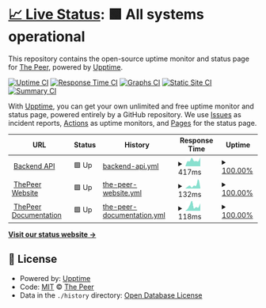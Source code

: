 # [📈 Live Status](https://status.thepeer.co): <!--live status--> **🟩 All systems operational**

This repository contains the open-source uptime monitor and status page for [The Peer](https://thepeer.co), powered by [Upptime](https://github.com/upptime/upptime).

[![Uptime CI](https://github.com/thepeerstack/status/workflows/Uptime%20CI/badge.svg)](https://github.com/thepeerstack/status/actions?query=workflow%3A%22Uptime+CI%22)
[![Response Time CI](https://github.com/thepeerstack/status/workflows/Response%20Time%20CI/badge.svg)](https://github.com/thepeerstack/status/actions?query=workflow%3A%22Response+Time+CI%22)
[![Graphs CI](https://github.com/thepeerstack/status/workflows/Graphs%20CI/badge.svg)](https://github.com/thepeerstack/status/actions?query=workflow%3A%22Graphs+CI%22)
[![Static Site CI](https://github.com/thepeerstack/status/workflows/Static%20Site%20CI/badge.svg)](https://github.com/thepeerstack/status/actions?query=workflow%3A%22Static+Site+CI%22)
[![Summary CI](https://github.com/thepeerstack/status/workflows/Summary%20CI/badge.svg)](https://github.com/thepeerstack/status/actions?query=workflow%3A%22Summary+CI%22)

With [Upptime](https://upptime.js.org), you can get your own unlimited and free uptime monitor and status page, powered entirely by a GitHub repository. We use [Issues](https://github.com/thepeerstack/status/issues) as incident reports, [Actions](https://github.com/thepeerstack/status/actions) as uptime monitors, and [Pages](https://status.thepeer.co) for the status page.

<!--start: status pages-->
<!-- This summary is generated by Upptime (https://github.com/upptime/upptime) -->
<!-- Do not edit this manually, your changes will be overwritten -->
<!-- prettier-ignore -->
| URL | Status | History | Response Time | Uptime |
| --- | ------ | ------- | ------------- | ------ |
| <img alt="" src="https://thepeer.co/favicon.ico" height="13"> [Backend API](https://api.thepeer.co/api/health) | 🟩 Up | [backend-api.yml](https://github.com/thepeerstack/status/commits/HEAD/history/backend-api.yml) | <details><summary><img alt="Response time graph" src="./graphs/backend-api/response-time-week.png" height="20"> 417ms</summary><br><a href="https://status.thepeer.co/history/backend-api"><img alt="Response time 456" src="https://img.shields.io/endpoint?url=https%3A%2F%2Fraw.githubusercontent.com%2Fthepeerstack%2Fstatus%2FHEAD%2Fapi%2Fbackend-api%2Fresponse-time.json"></a><br><a href="https://status.thepeer.co/history/backend-api"><img alt="24-hour response time 607" src="https://img.shields.io/endpoint?url=https%3A%2F%2Fraw.githubusercontent.com%2Fthepeerstack%2Fstatus%2FHEAD%2Fapi%2Fbackend-api%2Fresponse-time-day.json"></a><br><a href="https://status.thepeer.co/history/backend-api"><img alt="7-day response time 417" src="https://img.shields.io/endpoint?url=https%3A%2F%2Fraw.githubusercontent.com%2Fthepeerstack%2Fstatus%2FHEAD%2Fapi%2Fbackend-api%2Fresponse-time-week.json"></a><br><a href="https://status.thepeer.co/history/backend-api"><img alt="30-day response time 446" src="https://img.shields.io/endpoint?url=https%3A%2F%2Fraw.githubusercontent.com%2Fthepeerstack%2Fstatus%2FHEAD%2Fapi%2Fbackend-api%2Fresponse-time-month.json"></a><br><a href="https://status.thepeer.co/history/backend-api"><img alt="1-year response time 456" src="https://img.shields.io/endpoint?url=https%3A%2F%2Fraw.githubusercontent.com%2Fthepeerstack%2Fstatus%2FHEAD%2Fapi%2Fbackend-api%2Fresponse-time-year.json"></a></details> | <details><summary><a href="https://status.thepeer.co/history/backend-api">100.00%</a></summary><a href="https://status.thepeer.co/history/backend-api"><img alt="All-time uptime 100.00%" src="https://img.shields.io/endpoint?url=https%3A%2F%2Fraw.githubusercontent.com%2Fthepeerstack%2Fstatus%2FHEAD%2Fapi%2Fbackend-api%2Fuptime.json"></a><br><a href="https://status.thepeer.co/history/backend-api"><img alt="24-hour uptime 100.00%" src="https://img.shields.io/endpoint?url=https%3A%2F%2Fraw.githubusercontent.com%2Fthepeerstack%2Fstatus%2FHEAD%2Fapi%2Fbackend-api%2Fuptime-day.json"></a><br><a href="https://status.thepeer.co/history/backend-api"><img alt="7-day uptime 100.00%" src="https://img.shields.io/endpoint?url=https%3A%2F%2Fraw.githubusercontent.com%2Fthepeerstack%2Fstatus%2FHEAD%2Fapi%2Fbackend-api%2Fuptime-week.json"></a><br><a href="https://status.thepeer.co/history/backend-api"><img alt="30-day uptime 100.00%" src="https://img.shields.io/endpoint?url=https%3A%2F%2Fraw.githubusercontent.com%2Fthepeerstack%2Fstatus%2FHEAD%2Fapi%2Fbackend-api%2Fuptime-month.json"></a><br><a href="https://status.thepeer.co/history/backend-api"><img alt="1-year uptime 100.00%" src="https://img.shields.io/endpoint?url=https%3A%2F%2Fraw.githubusercontent.com%2Fthepeerstack%2Fstatus%2FHEAD%2Fapi%2Fbackend-api%2Fuptime-year.json"></a></details>
| <img alt="" src="https://favicons.githubusercontent.com/thepeer.co" height="13"> [ThePeer Website](https://thepeer.co) | 🟩 Up | [the-peer-website.yml](https://github.com/thepeerstack/status/commits/HEAD/history/the-peer-website.yml) | <details><summary><img alt="Response time graph" src="./graphs/the-peer-website/response-time-week.png" height="20"> 132ms</summary><br><a href="https://status.thepeer.co/history/the-peer-website"><img alt="Response time 107" src="https://img.shields.io/endpoint?url=https%3A%2F%2Fraw.githubusercontent.com%2Fthepeerstack%2Fstatus%2FHEAD%2Fapi%2Fthe-peer-website%2Fresponse-time.json"></a><br><a href="https://status.thepeer.co/history/the-peer-website"><img alt="24-hour response time 35" src="https://img.shields.io/endpoint?url=https%3A%2F%2Fraw.githubusercontent.com%2Fthepeerstack%2Fstatus%2FHEAD%2Fapi%2Fthe-peer-website%2Fresponse-time-day.json"></a><br><a href="https://status.thepeer.co/history/the-peer-website"><img alt="7-day response time 132" src="https://img.shields.io/endpoint?url=https%3A%2F%2Fraw.githubusercontent.com%2Fthepeerstack%2Fstatus%2FHEAD%2Fapi%2Fthe-peer-website%2Fresponse-time-week.json"></a><br><a href="https://status.thepeer.co/history/the-peer-website"><img alt="30-day response time 112" src="https://img.shields.io/endpoint?url=https%3A%2F%2Fraw.githubusercontent.com%2Fthepeerstack%2Fstatus%2FHEAD%2Fapi%2Fthe-peer-website%2Fresponse-time-month.json"></a><br><a href="https://status.thepeer.co/history/the-peer-website"><img alt="1-year response time 107" src="https://img.shields.io/endpoint?url=https%3A%2F%2Fraw.githubusercontent.com%2Fthepeerstack%2Fstatus%2FHEAD%2Fapi%2Fthe-peer-website%2Fresponse-time-year.json"></a></details> | <details><summary><a href="https://status.thepeer.co/history/the-peer-website">100.00%</a></summary><a href="https://status.thepeer.co/history/the-peer-website"><img alt="All-time uptime 99.92%" src="https://img.shields.io/endpoint?url=https%3A%2F%2Fraw.githubusercontent.com%2Fthepeerstack%2Fstatus%2FHEAD%2Fapi%2Fthe-peer-website%2Fuptime.json"></a><br><a href="https://status.thepeer.co/history/the-peer-website"><img alt="24-hour uptime 100.00%" src="https://img.shields.io/endpoint?url=https%3A%2F%2Fraw.githubusercontent.com%2Fthepeerstack%2Fstatus%2FHEAD%2Fapi%2Fthe-peer-website%2Fuptime-day.json"></a><br><a href="https://status.thepeer.co/history/the-peer-website"><img alt="7-day uptime 100.00%" src="https://img.shields.io/endpoint?url=https%3A%2F%2Fraw.githubusercontent.com%2Fthepeerstack%2Fstatus%2FHEAD%2Fapi%2Fthe-peer-website%2Fuptime-week.json"></a><br><a href="https://status.thepeer.co/history/the-peer-website"><img alt="30-day uptime 99.78%" src="https://img.shields.io/endpoint?url=https%3A%2F%2Fraw.githubusercontent.com%2Fthepeerstack%2Fstatus%2FHEAD%2Fapi%2Fthe-peer-website%2Fuptime-month.json"></a><br><a href="https://status.thepeer.co/history/the-peer-website"><img alt="1-year uptime 99.92%" src="https://img.shields.io/endpoint?url=https%3A%2F%2Fraw.githubusercontent.com%2Fthepeerstack%2Fstatus%2FHEAD%2Fapi%2Fthe-peer-website%2Fuptime-year.json"></a></details>
| <img alt="" src="https://thepeer.co/favicon.ico" height="13"> [ThePeer Documentation](https://docs.thepeer.co) | 🟩 Up | [the-peer-documentation.yml](https://github.com/thepeerstack/status/commits/HEAD/history/the-peer-documentation.yml) | <details><summary><img alt="Response time graph" src="./graphs/the-peer-documentation/response-time-week.png" height="20"> 118ms</summary><br><a href="https://status.thepeer.co/history/the-peer-documentation"><img alt="Response time 122" src="https://img.shields.io/endpoint?url=https%3A%2F%2Fraw.githubusercontent.com%2Fthepeerstack%2Fstatus%2FHEAD%2Fapi%2Fthe-peer-documentation%2Fresponse-time.json"></a><br><a href="https://status.thepeer.co/history/the-peer-documentation"><img alt="24-hour response time 182" src="https://img.shields.io/endpoint?url=https%3A%2F%2Fraw.githubusercontent.com%2Fthepeerstack%2Fstatus%2FHEAD%2Fapi%2Fthe-peer-documentation%2Fresponse-time-day.json"></a><br><a href="https://status.thepeer.co/history/the-peer-documentation"><img alt="7-day response time 118" src="https://img.shields.io/endpoint?url=https%3A%2F%2Fraw.githubusercontent.com%2Fthepeerstack%2Fstatus%2FHEAD%2Fapi%2Fthe-peer-documentation%2Fresponse-time-week.json"></a><br><a href="https://status.thepeer.co/history/the-peer-documentation"><img alt="30-day response time 113" src="https://img.shields.io/endpoint?url=https%3A%2F%2Fraw.githubusercontent.com%2Fthepeerstack%2Fstatus%2FHEAD%2Fapi%2Fthe-peer-documentation%2Fresponse-time-month.json"></a><br><a href="https://status.thepeer.co/history/the-peer-documentation"><img alt="1-year response time 122" src="https://img.shields.io/endpoint?url=https%3A%2F%2Fraw.githubusercontent.com%2Fthepeerstack%2Fstatus%2FHEAD%2Fapi%2Fthe-peer-documentation%2Fresponse-time-year.json"></a></details> | <details><summary><a href="https://status.thepeer.co/history/the-peer-documentation">100.00%</a></summary><a href="https://status.thepeer.co/history/the-peer-documentation"><img alt="All-time uptime 100.00%" src="https://img.shields.io/endpoint?url=https%3A%2F%2Fraw.githubusercontent.com%2Fthepeerstack%2Fstatus%2FHEAD%2Fapi%2Fthe-peer-documentation%2Fuptime.json"></a><br><a href="https://status.thepeer.co/history/the-peer-documentation"><img alt="24-hour uptime 100.00%" src="https://img.shields.io/endpoint?url=https%3A%2F%2Fraw.githubusercontent.com%2Fthepeerstack%2Fstatus%2FHEAD%2Fapi%2Fthe-peer-documentation%2Fuptime-day.json"></a><br><a href="https://status.thepeer.co/history/the-peer-documentation"><img alt="7-day uptime 100.00%" src="https://img.shields.io/endpoint?url=https%3A%2F%2Fraw.githubusercontent.com%2Fthepeerstack%2Fstatus%2FHEAD%2Fapi%2Fthe-peer-documentation%2Fuptime-week.json"></a><br><a href="https://status.thepeer.co/history/the-peer-documentation"><img alt="30-day uptime 100.00%" src="https://img.shields.io/endpoint?url=https%3A%2F%2Fraw.githubusercontent.com%2Fthepeerstack%2Fstatus%2FHEAD%2Fapi%2Fthe-peer-documentation%2Fuptime-month.json"></a><br><a href="https://status.thepeer.co/history/the-peer-documentation"><img alt="1-year uptime 100.00%" src="https://img.shields.io/endpoint?url=https%3A%2F%2Fraw.githubusercontent.com%2Fthepeerstack%2Fstatus%2FHEAD%2Fapi%2Fthe-peer-documentation%2Fuptime-year.json"></a></details>

<!--end: status pages-->

[**Visit our status website →**](https://status.thepeer.co)

## 📄 License

- Powered by: [Upptime](https://github.com/upptime/upptime)
- Code: [MIT](./LICENSE) © [The Peer](https://thepeer.co)
- Data in the `./history` directory: [Open Database License](https://opendatacommons.org/licenses/odbl/1-0/)
